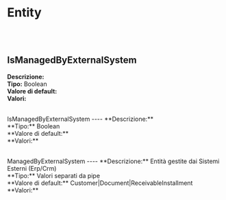# Entity

<br><br> 

IsManagedByExternalSystem 
----
**Descrizione:** <br>
**Tipo:** Boolean<br>
**Valore di default:** <br>
**Valori:**
<ul> 
</ul><br>
IsManagedByExternalSystem 
----
**Descrizione:** <br>
**Tipo:** Boolean<br>
**Valore di default:** <br>
**Valori:**
<ul> 
</ul><br>
ManagedByExternalSystem 
----
**Descrizione:** Entità gestite dai Sistemi Esterni (Erp/Crm)<br>
**Tipo:** Valori separati da pipe<br>
**Valore di default:** Customer&#124;Document&#124;ReceivableInstallment<br>
**Valori:**
<ul> 
</ul><br>

